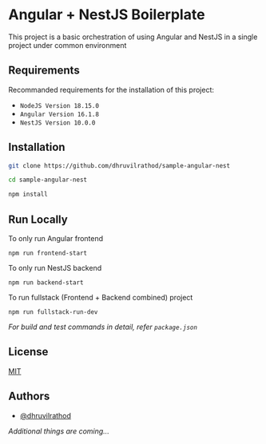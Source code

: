 
# Angular + NestJS Boilerplate

This project is a basic orchestration of using Angular and NestJS in a single project under common environment

## Requirements

Recommanded requirements for the installation of this project:

- `NodeJS Version 18.15.0`
- `Angular Version 16.1.8`
- `NestJS Version 10.0.0`


## Installation 

```bash
git clone https://github.com/dhruvilrathod/sample-angular-nest

cd sample-angular-nest

npm install

```
    
## Run Locally

To only run Angular frontend

```
npm run frontend-start
```

To only run NestJS backend

```
npm run backend-start
```
To run fullstack (Frontend + Backend combined) project

```
npm run fullstack-run-dev
```

*For build and test commands in detail, refer `package.json`*
## License

[MIT](https://choosealicense.com/licenses/mit/)


## Authors

- [@dhruvilrathod](https://www.github.com/dhruvilrathod)


*Additional things are coming...*